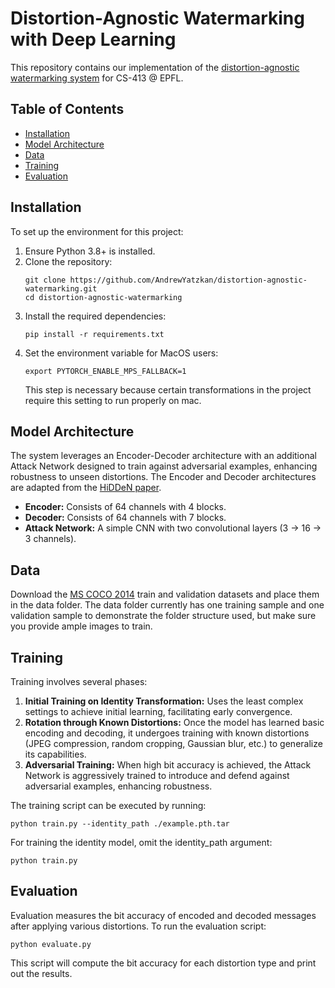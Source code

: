 # Distortion-Agnostic Watermarking with Deep Learning

This repository contains our implementation of the [distortion-agnostic watermarking system](https://arxiv.org/abs/2001.04580) for CS-413 @ EPFL.

## Table of Contents

- [Installation](#installation)
- [Model Architecture](#model-architecture)
- [Data](#data)
- [Training](#training)
- [Evaluation](#evaluation)

## Installation

To set up the environment for this project:

1. Ensure Python 3.8+ is installed.
2. Clone the repository:
   ```
   git clone https://github.com/AndrewYatzkan/distortion-agnostic-watermarking.git
   cd distortion-agnostic-watermarking
   ```
3. Install the required dependencies:
   ```
   pip install -r requirements.txt
   ```
4. Set the environment variable for MacOS users:
   ```
   export PYTORCH_ENABLE_MPS_FALLBACK=1
   ```
   This step is necessary because certain transformations in the project require this setting to run properly on mac.

## Model Architecture

The system leverages an Encoder-Decoder architecture with an additional Attack Network designed to train against adversarial examples, enhancing robustness to unseen distortions. The Encoder and Decoder architectures are adapted from the [HiDDeN paper](https://arxiv.org/abs/1807.09937).
- **Encoder:** Consists of 64 channels with 4 blocks.
- **Decoder:** Consists of 64 channels with 7 blocks.
- **Attack Network:** A simple CNN with two convolutional layers (3 -> 16 -> 3 channels).

## Data
Download the [MS COCO 2014](https://cocodataset.org/#download) train and validation datasets and place them in the data folder. The data folder currently has one training sample and one validation sample to demonstrate the folder structure used, but make sure you provide ample images to train.

## Training

Training involves several phases:
1. **Initial Training on Identity Transformation:** Uses the least complex settings to achieve initial learning, facilitating early convergence.
2. **Rotation through Known Distortions:** Once the model has learned basic encoding and decoding, it undergoes training with known distortions (JPEG compression, random cropping, Gaussian blur, etc.) to generalize its capabilities.
3. **Adversarial Training:** When high bit accuracy is achieved, the Attack Network is aggressively trained to introduce and defend against adversarial examples, enhancing robustness.

The training script can be executed by running:
```
python train.py --identity_path ./example.pth.tar
```
For training the identity model, omit the identity_path argument:
```
python train.py
```
## Evaluation

Evaluation measures the bit accuracy of encoded and decoded messages after applying various distortions. To run the evaluation script:
```
python evaluate.py
```
This script will compute the bit accuracy for each distortion type and print out the results.
